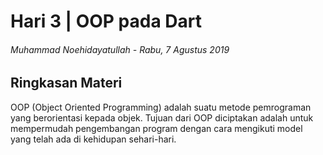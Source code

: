 # Hari 3 | OOP pada Dart

###### Muhammad Noehidayatullah - Rabu, 7 Agustus 2019

## Ringkasan Materi

OOP (Object Oriented Programming) adalah suatu metode pemrograman yang berorientasi kepada objek. Tujuan dari OOP diciptakan adalah untuk mempermudah pengembangan program dengan cara mengikuti model yang telah ada di kehidupan sehari-hari.
